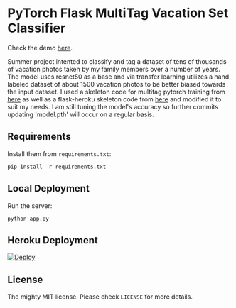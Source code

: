 # PyTorch Flask MultiTag Vacation Set Classifier


Check the demo [here](https://pytorch-imagenet.herokuapp.com/).

Summer project intented to classify and tag a dataset of tens of thousands of vacation photos taken by my family members over a number of years. The model uses resnet50 as a base and via transfer learning utilizes a hand labeled dataset of about 1500 vacation photos to be better biased towards the input dataset. I used a skeleton code for multitag pytorch training from [here](https://debuggercafe.com/multi-label-image-classification-with-pytorch-and-deep-learning/) as well as a flask-heroku skeleton code from [here](https://github.com/avinassh/pytorch-flask-api-heroku) and modified it to suit my needs. I am still tuning the model's accuracy so further commits updating 'model.pth' will occur on a regular basis.

## Requirements

Install them from `requirements.txt`:

    pip install -r requirements.txt


## Local Deployment

Run the server:

    python app.py


## Heroku Deployment

[![Deploy](https://www.herokucdn.com/deploy/button.svg)](https://heroku.com/deploy?template=https://github.com/terencelee-uni/multitag-heroku)


## License

The mighty MIT license. Please check `LICENSE` for more details.
